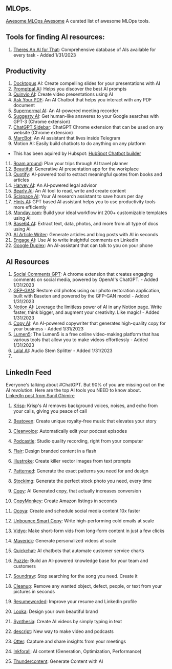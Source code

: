 ## MLOps. 

[Awesome MLOps Awesome](https://github.com/kelvins/awesome-mlops)
A curated list of awesome MLOps tools.

## Tools for finding AI resources:

1. [Theres An AI for That](https://theresanaiforthat.com/): Comprehensive database of AIs available for every task - Added 1/31/2023

## Productivity
1. [Docktopus](https://www.decktopus.com/) AI: Create compelling slides for your presentations with AI
2. [Promptpal AI](https://promptpal.net): Helps you discover the best AI prompts
3. [Quinvio AI](https://quinv.io/ai): Create video presentations using AI
4. [Ask Your PDF](https://aksyourpdf.com): An AI Chatbot that helps you interact with any PDF document
5. [Supernormal AI](https://supernormal.com/): An AI-powered meeting recorder
6. [Suggesty AI](https://chrome.google.com/webstore/detail/suggesty/hbiphmiliockggpepniplkkfmnhdihjh?ref=producthunt): Get human-like answeres to your Google searches with GPT-3 (Chrome extension)
7. [ChatGPT Sidebar](https://chrome.google.com/webstore/detail/chatgpt-sidebar-support-g/difoiogjjojoaoomphldepapgpbgkhkb): ChatGPT Chrome extension that can be used on any website (Chrome extension)
8. [MarcBot](https://t.me/marcbot): An AI assistant that lives inside Telegram
9. Motion AI: Easily build chatbots to do anything on any platform  
  - This has been aquired by Hubspot: [HubSpot Chatbot builder](https://www.hubspot.com/products/crm/chatbot-builder)
11. [Roam around](https://www.roamaround.io/): Plan your trips through AI travel planner
12. [Beautiful](https://www.beautiful.ai/): Generative AI presentation app for the workplace
13. [Quotify](https://quotifymyworld.netlify.app/): AI-powered tool to extract meaningful quotes from books and articles
14. [Harvey AI](https://www.harvey.ai/): An AI-powered legal advisor
15. [Bearly AI](https://bearly.ai/): An AI tool to read, write and create content
16. [Scispace AI](https://typeset.io/): Your AI research assistant to save hours per day
17. [Hints AI](https://hints.so/): GPT based AI assistant helps you to use productivity tools more efficiently
18. [Monday.com](https://monday.com/): Build your ideal workflow int 200+ customizable templates using AI
19. [Base64 AI](https://base64.ai/): Extract text, data, photos, and more from all type of docs using AI
20. [AI Article Writer](https://copymatic.ai/): Generate articles and blog posts with AI in seconds
21. [Engage AI](https://chrome.google.com/webstore/detail/engage-ai-chatgpt-comment/nelhhkchoapcbpcgpmmiahfkcdhgecaf): Use AI to write insightful comments on LinkedIn
22. [Google Duplex](https://ai.googleblog.com/2018/05/duplex-ai-system-for-natural-conversation.html): An AI-assistant that can talk to you on your phone

## AI Resources

1. [Social Comments GPT](https://social-comments-gpt.com/): A chrome extension that creates engaging comments on social media, powered by OpenAI's ChatGPT. - Added 1/31/2023
2. [GFP-GAN](https://app.baseten.co/apps/QPp4nPE/operator_views/RqgOnqV): 
Restore old photos using our photo restoration application, built with Baseten and powered by the GFP-GAN model - Added 1/31/2023
3. [Notion AI](https://www.notion.so/product/ai): Leverage the limitless power of AI in any Notion page. Write faster, think bigger, and augment your creativity. Like magic! - Added 1/31/2023
4. [Copy AI](https://www.copy.ai/): An AI-powered copywriter that generates high-quality copy for your business - Added 1/31/2023
5. [Lumen5](https://lumen5.com/): The Lumen5 is a free online video-making platform that has various tools that allow you to make videos effortlessly - Added 1/31/2023
6. [Lalal AI](https://www.lalal.ai/): Audio Stem Splitter - Added 1/31/2023
7. 

## LinkedIn Feed 
Everyone's talking about #ChatGPT. But 90% of you are missing out on the AI revolution. Here are the top AI tools you NEED to know about.  
[LinkedIn post from Sunil Ghimire](https://www.linkedin.com/posts/ghimiresunil_chatgpt-activity-7021128204388057088-0jf5)  

1. [Krisp](https://krisp.ai/): Krisp's AI removes background voices, noises, and echo from your calls, giving you peace of call  

2. [Beatoven](https://www.beatoven.ai/): Create unique royalty-free music that elevates your story  

3. [Cleanvoice](https://cleanvoice.ai/): Automatically edit your podcast episodes  

4. [Podcastle](https://podcastle.ai/): Studio quality recording, right from your computer  

5. [Flair](https://flair.ai/): Design branded content in a flash  

6. [Illustroke](https://illustroke.com/): Create killer vector images from text prompts  

7. [Patterned](https://www.patterned.ai/): Generate the exact patterns you need for and design  

8. [Stockimg](https://stockimg.ai/): Generate the perfect stock photo you need, every time  

9. [Copy](https://www.copy.ai/): AI Generated copy, that actually increases conversion  

10. [CopyMonkey](http://copymonkey.ai/): Create Amazon listings in seconds  

11. [Ocoya](https://www.ocoya.com/): Create and schedule social media content 10x faster  

12. [Unbounce Smart Copy](https://unbounce.com/): Write high-performing cold emails at scale  

13. [Vidyo](https://vidyo.ai/): Make short-form vids from long-form content in just a few clicks  

14. [Maverick](https://www.trymaverick.com/): Generate personalized videos at scale  

15. [Quickchat](https://www.quickchat.ai/): AI chatbots that automate customer service charts  

16. [Puzzle](https://www.puzzlelabs.ai/): Build an AI-powered knowledge base for your team and customers  

17. [Soundraw](https://soundraw.io/): Stop searching for the song you need. Create it  

18. [Cleanup](https://cleanup.pictures/): Remove any wanted object, defect, people, or text from your pictures in seconds  

19. [Resumeworded](https://www.resumeworded.com/): Improve your resume and LinkedIn profile  

20. [Looka](https://looka.com/): Design your own beautiful brand  

21. [Synthesia](https://www.synthesia.io/): Create AI videos by simply typing in text  

22. [descript](https://www.descript.com/home-3): New way to make video and podcasts  

23. [Otter](https://otter.ai/): Capture and share insights from your meetings  

24. [Inkforall](https://inkforall.com/): AI content (Generation, Optimization, Performance)  

25. [Thundercontent](https://thundercontent.com/): Generate Content with AI  
